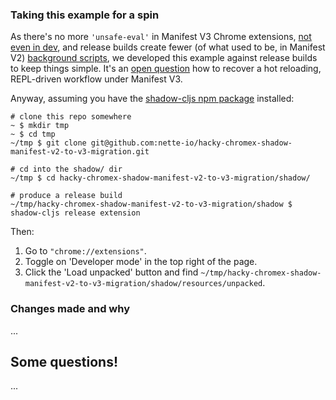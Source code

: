 ### Taking this example for a spin

As there's no more `'unsafe-eval'` in Manifest V3 Chrome extensions, [not even in dev](https://developer.chrome.com/docs/extensions/mv3/intro/mv3-migration/#content-security-policy), and release builds create fewer (of what used to be, in Manifest V2) [background scripts](https://developer.chrome.com/docs/extensions/mv3/intro/mv3-migration/#man-sw), we developed this example against release builds to keep things simple. It's an [open question](https://github.com/nette-io/hacky-chromex-shadow-manifest-v2-to-v3-migration/new/master?readme=1#some-questions) how to recover a hot reloading, REPL-driven workflow under Manifest V3.

Anyway, assuming you have the [shadow-cljs npm package](https://shadow-cljs.github.io/docs/UsersGuide.html#_high_level_overview) installed:

```
# clone this repo somewhere
~ $ mkdir tmp
~ $ cd tmp
~/tmp $ git clone git@github.com:nette-io/hacky-chromex-shadow-manifest-v2-to-v3-migration.git

# cd into the shadow/ dir
~/tmp $ cd hacky-chromex-shadow-manifest-v2-to-v3-migration/shadow/

# produce a release build
~/tmp/hacky-chromex-shadow-manifest-v2-to-v3-migration/shadow $ shadow-cljs release extension
```
Then:
1. Go to `"chrome://extensions"`.
2. Toggle on 'Developer mode' in the top right of the page.
3. Click the 'Load unpacked' button and find `~/tmp/hacky-chromex-shadow-manifest-v2-to-v3-migration/shadow/resources/unpacked`.

### Changes made and why

...

## Some questions!

...

